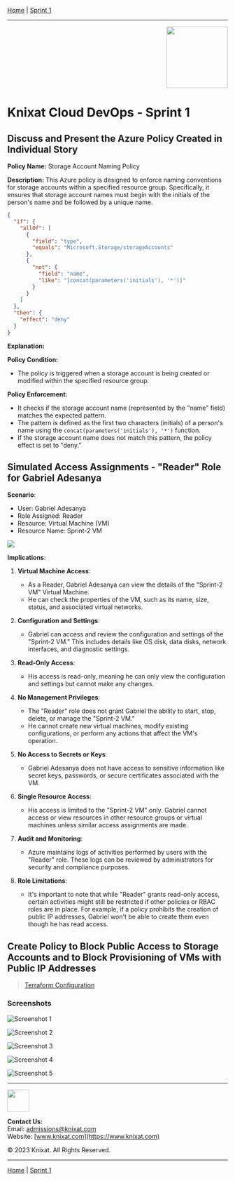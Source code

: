[Home](../README.md) | [Sprint 1](README.md)

---

<p align="right">
    <img src="../.assets/logo-02.png" width="140x" />
</p>

# Knixat Cloud DevOps - Sprint 1

## Discuss and Present the Azure Policy Created in Individual Story

**Policy Name:** Storage Account Naming Policy

**Description:** This Azure policy is designed to enforce naming conventions for storage accounts within a specified resource group. Specifically, it ensures that storage account names must begin with the initials of the person's name and be followed by a unique name.

```json
{
  "if": {
    "allOf": [
      {
        "field": "type",
        "equals": "Microsoft.Storage/storageAccounts"
      },
      {
        "not": {
          "field": "name",
          "like": "[concat(parameters('initials'), '*')]"
        }
      }
    ]
  },
  "then": {
    "effect": "deny"
  }
}
```
**Explanation:**

**Policy Condition:**

- The policy is triggered when a storage account is being created or modified within the specified resource group.
  
**Policy Enforcement:**

- It checks if the storage account name (represented by the "name" field) matches the expected pattern.
- The pattern is defined as the first two characters (initials) of a person's name using the `concat(parameters('initials'), '*')` function.
- If the storage account name does not match this pattern, the policy effect is set to "deny."
  
## Simulated Access Assignments - "Reader" Role for Gabriel Adesanya

**Scenario**:
- User: Gabriel Adesanya
- Role Assigned: Reader
- Resource: Virtual Machine (VM)
- Resource Name: Sprint-2 VM

![](../.assets/sprint-2/images/Screenshot%20(112).png)

**Implications**:

1. **Virtual Machine Access**:
   - As a Reader, Gabriel Adesanya can view the details of the "Sprint-2 VM" Virtual Machine.
   - He can check the properties of the VM, such as its name, size, status, and associated virtual networks.

2. **Configuration and Settings**:
   - Gabriel can access and review the configuration and settings of the "Sprint-2 VM." This includes details like OS disk, data disks, network interfaces, and diagnostic settings.

3. **Read-Only Access**:
   - His access is read-only, meaning he can only view the configuration and settings but cannot make any changes.

4. **No Management Privileges**:
   - The "Reader" role does not grant Gabriel the ability to start, stop, delete, or manage the "Sprint-2 VM."
   - He cannot create new virtual machines, modify existing configurations, or perform any actions that affect the VM's operation.

5. **No Access to Secrets or Keys**:
   - Gabriel Adesanya does not have access to sensitive information like secret keys, passwords, or secure certificates associated with the VM.

6. **Single Resource Access**:
   - His access is limited to the "Sprint-2 VM" only. Gabriel cannot access or view resources in other resource groups or virtual machines unless similar access assignments are made.

7. **Audit and Monitoring**:
   - Azure maintains logs of activities performed by users with the "Reader" role. These logs can be reviewed by administrators for security and compliance purposes.

8. **Role Limitations**:
   - It's important to note that while "Reader" grants read-only access, certain activities might still be restricted if other policies or RBAC roles are in place. For example, if a policy prohibits the creation of public IP addresses, Gabriel won't be able to create them even though he has read access.

## Create Policy to Block Public Access to Storage Accounts and to Block Provisioning of VMs with Public IP Addresses

> [Terraform Configuration](../.assets/sprint-2/terraform%20configurations/)

### Screenshots

![Screenshot 1](<../.assets/sprint-2/images/Screenshot%20(105).png>)

![Screenshot 2](<../.assets/sprint-2/images/Screenshot%20(106).png>)

![Screenshot 3](<../.assets/sprint-2/images/Screenshot%20(107).png>)

![Screenshot 4](<../.assets/sprint-2/images/Screenshot%20(108).png>)

![Screenshot 5](<../.assets/sprint-2/images/Screenshot%20(109).png>)

---

<p align="left">
    <img src="../.assets/logo-03.png" width="50x" />
</p>

**Contact Us:**  
Email: [admissions@knixat.com](mailto:admissions@email.com)  
Website: [www.knixat.com](https://www.knixat.com)

&copy; 2023 Knixat. All Rights Reserved.

---

[Home](../README.md) | [Sprint 1](README.md)
